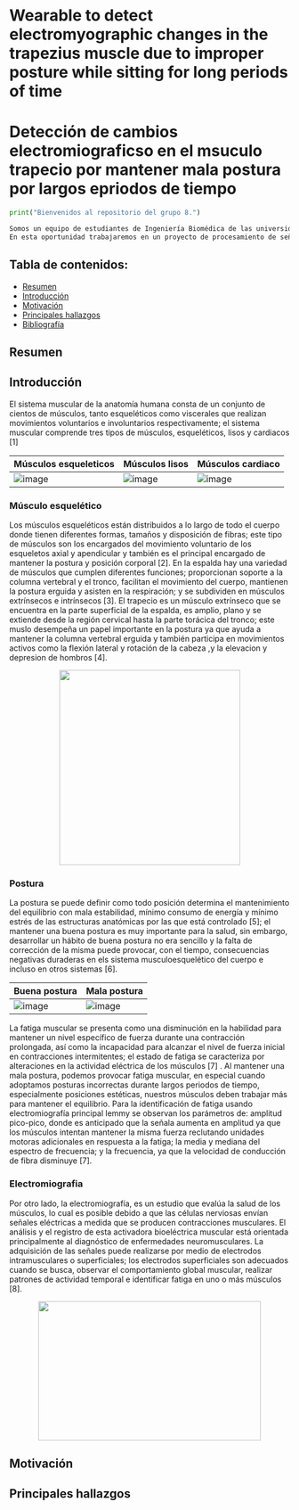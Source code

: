 # Wearable to detect electromyographic changes in the trapezius muscle due to improper posture while sitting for long periods of time
# Detección de cambios electromiograficso en el msuculo trapecio por mantener mala postura por largos epriodos de tiempo

```python
print("Bienvenidos al repositorio del grupo 8.")

Somos un equipo de estudiantes de Ingeniería Biomédica de las universidades PUCP y UPCH semestre 2023-1. 
En esta oportunidad trabajaremos en un proyecto de procesamiento de señales de EMG.
```

## Tabla de contenidos:
* [Resumen](#resumen)
* [Introducción](#introducción)
* [Motivación](#motivación)
* [Principales hallazgos](#principales-hallazgos)
* [Bibliografía](#bibliografía)

## Resumen 

## Introducción

El sistema muscular de la anatomía humana consta de un conjunto de cientos de músculos, tanto esqueléticos como viscerales que realizan movimientos voluntarios e involuntarios respectivamente; el sistema muscular comprende tres tipos de músculos,  esqueléticos, lisos y cardiacos [1]

<div align="center">
  
| Músculos esqueleticos | Músculos lisos | Músculos cardiaco|
|-----------------------|----------------|------------------|
| ![image](https://github.com/MauricioCastilloT/Intro-SenalesG8/assets/70769712/0eca334d-5393-4a47-9e30-ba06e06b641e)|![image](https://github.com/MauricioCastilloT/Intro-SenalesG8/assets/70769712/aa5d5e7d-7b18-40f7-8d99-e20fad612b7a)| ![image](https://github.com/MauricioCastilloT/Intro-SenalesG8/assets/70769712/f214e581-5279-4d49-9f12-56dbd013d9f0)|

</div>
  
### Músculo esquelético
Los músculos esqueléticos están distribuidos a lo largo de todo el cuerpo donde tienen diferentes formas, tamaños y disposición de fibras; este tipo de músculos son los encargados del movimiento voluntario de los esqueletos axial y apendicular y también es el principal encargado de mantener la postura y posición corporal [2]. 
En la espalda hay una variedad de músculos que cumplen diferentes funciones; proporcionan soporte a la columna vertebral y el tronco, facilitan el movimiento del cuerpo, mantienen la postura erguida y asisten en la respiración; y se subdividen en músculos extrínsecos e intrínsecos [3]. El trapecio es un músculo extrínseco que se encuentra en la parte superficial de la espalda,  es amplio, plano y se extiende desde la región cervical hasta la parte torácica del tronco; este muslo desempeña un papel importante en la postura ya que ayuda a mantener la columna vertebral erguida y también participa en movimientos activos como la flexión lateral y rotación de la cabeza ,y la elevacion y depresion de hombros [4]. 

<p align="center">
<img src="https://github.com/MauricioCastilloT/Intro-SenalesG8/assets/70769712/224a03a1-c934-4466-841d-1a3f4d9f178e"
width="325" height="350"/>
</p>

### Postura
La postura se puede definir como todo posición determina el mantenimiento del equilibrio con mala estabilidad, mínimo consumo de energía y mínimo estrés de las estructuras anatómicas por las que está controlado [5]; el mantener una buena postura es muy importante  para la salud, sin embargo, desarrollar un hábito de buena postura no era sencillo y la falta de corrección de la misma puede provocar, con el tiempo, consecuencias negativas duraderas en els sistema musculoesquelético del cuerpo e incluso en otros sistemas [6].

<div align="center">
  
| Buena postura | Mala postura |
|-----------------------|----------------|
|![image](https://github.com/MauricioCastilloT/Intro-SenalesG8/assets/70769712/9292cadc-5278-4f19-8dd3-cd8ab0afa260)|![image](https://github.com/MauricioCastilloT/Intro-SenalesG8/assets/70769712/9b07bb4b-9c1b-460a-8cb2-f6e66d3fdce5)|

</div>

La fatiga muscular se presenta como una disminución en la habilidad para mantener un nivel específico de fuerza durante una contracción prolongada, así como la incapacidad para alcanzar el nivel de fuerza inicial en contracciones intermitentes; el estado de fatiga se caracteriza por alteraciones en la actividad eléctrica de los músculos [7] . Al mantener una mala postura, podemos provocar fatiga muscular, en especial cuando adoptamos posturas incorrectas durante largos periodos de tiempo, especialmente posiciones estéticas, nuestros músculos deben trabajar más para mantener el equilibrio. 
Para la identificación de fatiga usando electromiografía principal lemmy se observan los parámetros de: amplitud pico-pico, donde es anticipado que la señala aumenta en amplitud ya que los músculos intentan mantener la misma fuerza reclutando unidades motoras adicionales en respuesta a la fatiga; la media y mediana del espectro de frecuencia; y la frecuencia, ya que la velocidad de conducción de fibra disminuye [7].



### Electromiografia 
Por otro lado, la electromiografía, es un estudio que evalúa la salud de los músculos, lo cual es posible debido a que las células nerviosas envían señales eléctricas a medida que se producen contracciones musculares. El análisis y el registro de esta activadora bioeléctrica muscular está orientada principalmente al diagnóstico de enfermedades neuromusculares. La adquisición de las señales puede realizarse por medio de electrodos intramusculares o superficiales; los electrodos superficiales son adecuados cuando se busca, observar el comportamiento global muscular, realizar patrones de actividad temporal e identificar fatiga en uno o más músculos [8].

<p align="center">
<img src="https://github.com/MauricioCastilloT/Intro-SenalesG8/assets/70769712/62f38fef-b5e2-4a2e-8fa8-dcc255b9e13a"
width="400" height="250"/>
</p>



## Motivación

## Principales hallazgos
